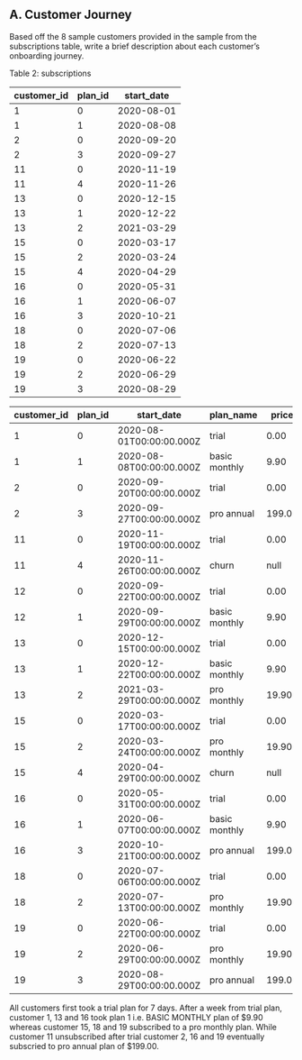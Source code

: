 ## A. Customer Journey
Based off the 8 sample customers provided in the sample from the subscriptions table, write a brief description about each customer’s onboarding journey.

Table 2: subscriptions

|customer_id	|plan_id|	start_date|
|-------------|-------|-----------|
|1	          | 0	    | 2020-08-01|
|1	          | 1	    | 2020-08-08|
|2	          | 0	    | 2020-09-20|
|2	          | 3	    | 2020-09-27|
|11	          | 0	    | 2020-11-19|
|11	          | 4	    | 2020-11-26|
|13	          | 0	    | 2020-12-15|
|13	          | 1	    | 2020-12-22|
|13	          | 2	    | 2021-03-29|
|15	          | 0	    | 2020-03-17|
|15	          | 2	    | 2020-03-24|
|15	          | 4	    | 2020-04-29|
|16	          | 0	    | 2020-05-31|
|16	          | 1	    | 2020-06-07|
|16	          | 3	    | 2020-10-21|
|18	          | 0	    | 2020-07-06|
|18	          | 2	    | 2020-07-13|
|19	          | 0	    | 2020-06-22|
|19	          | 2	    | 2020-06-29|
|19	          | 3	    | 2020-08-29|
          

customer_id	| plan_id	| start_date	          | plan_name	| price
 -------------      |---------| ------------------------    | ----------------  |------
1	          | 0	| 2020-08-01T00:00:00.000Z	| trial	          | 0.00
1	          | 1	| 2020-08-08T00:00:00.000Z	| basic monthly	| 9.90
2	          | 0	| 2020-09-20T00:00:00.000Z	| trial	          | 0.00
2	          | 3	| 2020-09-27T00:00:00.000Z	| pro annual	| 199.00
11	          | 0	| 2020-11-19T00:00:00.000Z	| trial	          | 0.00
11	          | 4	| 2020-11-26T00:00:00.000Z	| churn	          | null
12	          | 0	| 2020-09-22T00:00:00.000Z	| trial	          | 0.00
12	          | 1	| 2020-09-29T00:00:00.000Z	| basic monthly	| 9.90
13	          | 0	| 2020-12-15T00:00:00.000Z	| trial	          | 0.00
13	          | 1	| 2020-12-22T00:00:00.000Z	| basic monthly	| 9.90
13	          | 2	| 2021-03-29T00:00:00.000Z	| pro monthly	| 19.90
15	          | 0	| 2020-03-17T00:00:00.000Z	| trial	          | 0.00
15	          | 2	| 2020-03-24T00:00:00.000Z	| pro monthly	| 19.90
15	          | 4	| 2020-04-29T00:00:00.000Z	| churn	          | null
16	          | 0	| 2020-05-31T00:00:00.000Z	| trial	          | 0.00
16	          | 1	| 2020-06-07T00:00:00.000Z	| basic monthly	| 9.90
16	          | 3	| 2020-10-21T00:00:00.000Z	| pro annual	| 199.00
18	          | 0	| 2020-07-06T00:00:00.000Z	| trial	          | 0.00
18	          | 2	| 2020-07-13T00:00:00.000Z	| pro monthly	| 19.90
19	          | 0	| 2020-06-22T00:00:00.000Z	| trial	          | 0.00
19	          | 2	| 2020-06-29T00:00:00.000Z	| pro monthly	| 19.90
19	          | 3	| 2020-08-29T00:00:00.000Z	| pro annual	| 199.00


All customers first took a trial plan for 7 days.
After a week from trial plan, customer 1, 13 and 16 took plan 1 i.e. BASIC MONTHLY plan of $9.90 whereas customer 15, 18 and 19 subscribed to a pro monthly plan.
While customer 11 unsubscribed after trial customer 2, 16 and 19 eventually subscried to pro annual plan of $199.00.
